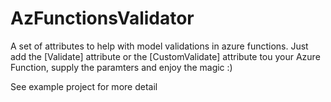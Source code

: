 # AzFunctionsValidator
A set of attributes to help with model validations in azure functions. Just add the [Validate] attribute or the [CustomValidate] attribute
tou your Azure Function, supply the paramters and enjoy the magic :)

See example project for more detail
